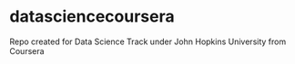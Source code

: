 # datasciencecoursera
Repo created for Data Science Track under John Hopkins University from Coursera
